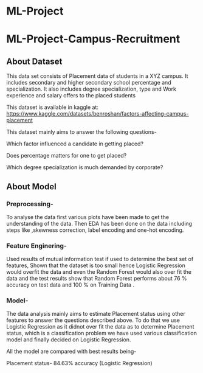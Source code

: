 # ML-Project
 
# ML-Project-Campus-Recruitment
## About Dataset

This data set consists of Placement data of students in a XYZ campus. It includes secondary and higher secondary school percentage and specialization. It also includes degree specialization, type and Work experience and salary offers to the placed students

This dataset is available in kaggle at: https://www.kaggle.com/datasets/benroshan/factors-affecting-campus-placement

This dataset mainly aims to answer the following questions-

Which factor influenced a candidate in getting placed?

Does percentage matters for one to get placed?

Which degree specialization is much demanded by corporate?


## About Model

### Preprocessing-
To analyse the data first various plots have been made to get the understanding of the data. Then EDA has been done on the data including steps like  ,skewness correction, label encoding and one-hot encoding.

### Feature Enginering-
Used results of mutual information test if used to determine the best set of features, Shown that the dataset is too small hence Logistic Regression would overfit the data and even the Random Forest would also over fit the data and the test results show that Random Forest performs about 76 % accuracy on test data and 100 % on Training Data .


### Model-
The data analysis mainly aims to estimate   Placement status using other features to answer the questions described above. To do that we use Logistic Regression as it didnot over fit the data as to determine Placement status, which is a classification problem we have used various classification model  and finally decided on Logistic Regression.

All the model are compared with best results being-

Placement status- 84.63% accuracy (Logistic Regression)
